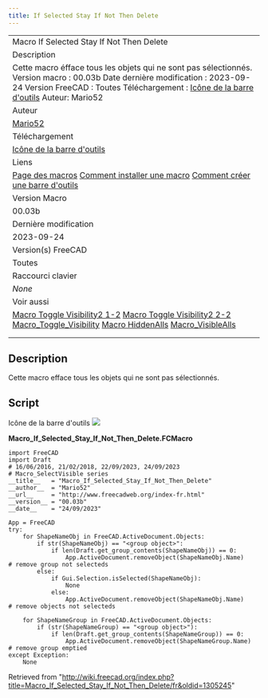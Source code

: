 ```yaml
---
title: If Selected Stay If Not Then Delete
---
```


|                                                                                                                                                                                                                                                                                                                                                                                                                      |
| -------------------------------------------------------------------------------------------------------------------------------------------------------------------------------------------------------------------------------------------------------------------------------------------------------------------------------------------------------------------------------------------------------------------- |
| Macro If Selected Stay If Not Then Delete                                                                                                                                                                                                                                                                                                                                                                            |
| Description                                                                                                                                                                                                                                                                                                                                                                                                          |
| Cette macro éfface tous les objets qui ne sont pas sélectionnés. Version macro : 00.03b Date dernière modification : 2023-09-24 Version FreeCAD : Toutes Téléchargement : [Icône de la barre d'outils](https://www.freecadweb.org/wiki/images/6/62/Macro_If_Selected_Stay_If_Not_Then_Delete.png) Auteur: Mario52                                                                                                    |
| Auteur                                                                                                                                                                                                                                                                                                                                                                                                               |
| [Mario52](/User:Mario52 "User:Mario52")                                                                                                                                                                                                                                                                                                                                                                              |
| Téléchargement                                                                                                                                                                                                                                                                                                                                                                                                       |
| [Icône de la barre d'outils](https://www.freecadweb.org/wiki/images/6/62/Macro_If_Selected_Stay_If_Not_Then_Delete.png)                                                                                                                                                                                                                                                                                              |
| Liens                                                                                                                                                                                                                                                                                                                                                                                                                |
| [Page des macros](/Macros_recipes/fr "Macros recipes/fr") [Comment installer une macro](/How_to_install_macros/fr "How to install macros/fr") [Comment créer une barre d'outils](/Customize_Toolbars/fr "Customize Toolbars/fr")                                                                                                                                                                                     |
| Version Macro                                                                                                                                                                                                                                                                                                                                                                                                        |
| 00.03b                                                                                                                                                                                                                                                                                                                                                                                                               |
| Dernière modification                                                                                                                                                                                                                                                                                                                                                                                                |
| 2023-09-24                                                                                                                                                                                                                                                                                                                                                                                                           |
| Version(s) FreeCAD                                                                                                                                                                                                                                                                                                                                                                                                   |
| Toutes                                                                                                                                                                                                                                                                                                                                                                                                               |
| Raccourci clavier                                                                                                                                                                                                                                                                                                                                                                                                    |
| _None_                                                                                                                                                                                                                                                                                                                                                                                                               |
| Voir aussi                                                                                                                                                                                                                                                                                                                                                                                                           |
| [Macro Toggle Visibility2 1-2](/Macro_Toggle_Visibility2_1-2/fr "Macro Toggle Visibility2 1-2/fr") [Macro Toggle Visibility2 2-2](/Macro_Toggle_Visibility2_2-2/fr "Macro Toggle Visibility2 2-2/fr") [Macro_Toggle_Visibility](/Macro_Toggle_Visibility/fr "Macro Toggle Visibility/fr") [Macro HiddenAlls](/Macro_HiddenAlls "Macro HiddenAlls") [Macro_VisibleAlls](/Macro_VisibleAlls/fr "Macro VisibleAlls/fr") |
|                                                                                                                                                                                                                                                                                                                                                                                                                      |
|                                                                                                                                                                                                                                                                                                                                                                                                                      |

## Description

Cette macro efface tous les objets qui ne sont pas sélectionnés.

## Script

Icône de la barre d'outils
![](/images/Macro_If_Selected_Stay_If_Not_Then_Delete.png)

**Macro_If_Selected_Stay_If_Not_Then_Delete.FCMacro**

```
import FreeCAD
import Draft
# 16/06/2016, 21/02/2018, 22/09/2023, 24/09/2023
# Macro_SelectVisible series
__title__   = "Macro_If_Selected_Stay_If_Not_Then_Delete"
__author__  = "Mario52"
__url__     = "http://www.freecadweb.org/index-fr.html"
__version__ = "00.03b"
__date__    = "24/09/2023"

App = FreeCAD
try:
    for ShapeNameObj in FreeCAD.ActiveDocument.Objects:
        if str(ShapeNameObj) == "<group object>":
            if len(Draft.get_group_contents(ShapeNameObj)) == 0:
                App.ActiveDocument.removeObject(ShapeNameObj.Name)        # remove group not selecteds
        else:
            if Gui.Selection.isSelected(ShapeNameObj):
                None
            else:
                App.ActiveDocument.removeObject(ShapeNameObj.Name)        # remove objects not selecteds

    for ShapeNameGroup in FreeCAD.ActiveDocument.Objects:
        if (str(ShapeNameGroup) == "<group object>"):
            if len(Draft.get_group_contents(ShapeNameGroup)) == 0:
                App.ActiveDocument.removeObject(ShapeNameGroup.Name)      # remove group emptied
except Exception:
    None
```

Retrieved from "<http://wiki.freecad.org/index.php?title=Macro_If_Selected_Stay_If_Not_Then_Delete/fr&oldid=1305245>"
